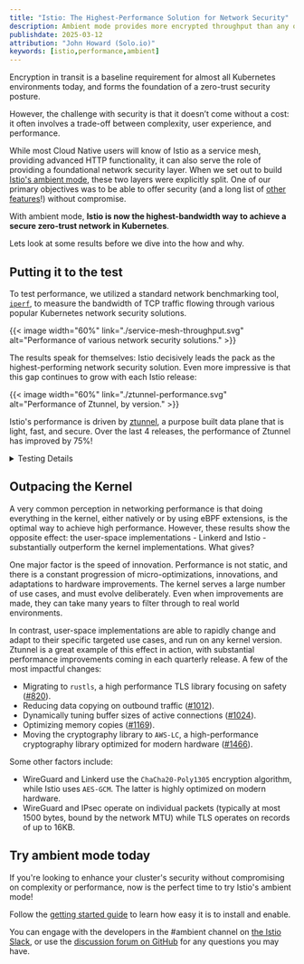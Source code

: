 ```yaml
---
title: "Istio: The Highest-Performance Solution for Network Security"
description: Ambient mode provides more encrypted throughput than any other project in the Kubernetes ecosystem.
publishdate: 2025-03-12
attribution: "John Howard (Solo.io)"
keywords: [istio,performance,ambient]
---
```


Encryption in transit is a baseline requirement for almost all Kubernetes environments today, and forms the foundation of a zero-trust security posture. 

However, the challenge with security is that it doesn’t come without a cost: it often involves a trade-off between complexity, user experience, and performance.

While most Cloud Native users will know of Istio as a service mesh, providing advanced HTTP functionality, it can also serve the role of providing a foundational network security layer. When we set out to build [Istio's ambient mode](/docs/overview/dataplane-modes/#ambient-mode), these two layers were explicitly split. One of our primary objectives was to be able to offer security (and a long list of [other features](/docs/concepts/)!) without compromise.

With ambient mode, **Istio is now the highest-bandwidth way to achieve a secure zero-trust network in Kubernetes**.

Lets look at some results before we dive into the how and why.

## Putting it to the test

To test performance, we utilized a standard network benchmarking tool, [`iperf`](https://iperf.fr/), to measure the bandwidth of TCP traffic flowing through various popular Kubernetes network security solutions.

{{< image width="60%"
    link="./service-mesh-throughput.svg"
    alt="Performance of various network security solutions."
    >}}

The results speak for themselves: Istio decisively leads the pack as the highest-performing network security solution.
Even more impressive is that this gap continues to grow with each Istio release:

{{< image width="60%"
    link="./ztunnel-performance.svg"
    alt="Performance of Ztunnel, by version."
    >}}

Istio's performance is driven by [ztunnel](https://github.com/istio/ztunnel), a purpose built data plane that is light, fast, and secure.
Over the last 4 releases, the performance of Ztunnel has improved by 75%!

<details>
<summary>Testing Details</summary>

Implementations under test:
* Istio: version 1.26 (prerelease), default settings
* <a href="https://linkerd.io/">Linkerd</a>: version `edge-25.2.2`, default settings
* <a href="https://cilium.io/">Cilium</a>: version `v1.16.6` with `kubeProxyReplacement=true`
  * WireGuard uses `encryption.type=wireguard`
  * IPsec uses `encryption.type=ipsec` with the `GCM-128-AES` algorithm
  * Additionally, both modes were tested with all of the recommendations in <a href="https://docs.cilium.io/en/stable/operations/performance/tuning/">Cilium's tuning guide</a> (including `netkit`, `native` routing mode, BIGTCP (for WireGuard; IPsec is incompatible), BPF masquerade, and BBR bandwidth manager). However, the results were the same with and without these settings applied, so only one result is reported.
* <a href="https://www.tigera.io/project-calico/">Calico</a>: version `v3.29.2` with `calicoNetwork.linuxDataplane=BPF` and `wireguardEnabled=true`
* <a href="https://kindnet.es/">Kindnet</a>: version `v1.8.5` with `--ipsec-overlay=true`.

Some implementations only encrypt traffic cross-node, so are excluded from the same-node tests.

Tests were run on a single `iperf` connection (`iperf3 -c iperf-server`), averaging the result of 3 consecutive runs.
The tests run on 16 core x86 machines running Linux 6.13. For various reasons, no implementation makes use of more than 1-2 cores when handling a single connection, so the core count is not a bottleneck.

Note: many of these implementations support HTTP control.
This test does not exercise this functionality in any implementation.
[Previous posts](/blog/2024/ambient-vs-cilium/) have focused on this area of Istio.

</details>

## Outpacing the Kernel

A very common perception in networking performance is that doing everything in the kernel, either natively or by using eBPF extensions, is the optimal way to achieve high performance.
However, these results show the opposite effect: the user-space implementations - Linkerd and Istio - substantially outperform the kernel implementations. What gives?

One major factor is the speed of innovation.
Performance is not static, and there is a constant progression of micro-optimizations, innovations, and adaptations to hardware improvements.
The kernel serves a large number of use cases, and must evolve deliberately. Even when improvements are made, they can take many years to filter through to real world environments.

In contrast, user-space implementations are able to rapidly change and adapt to their specific targeted use cases, and run on any kernel version.
Ztunnel is a great example of this effect in action, with substantial performance improvements coming in each quarterly release.
A few of the most impactful changes:

* Migrating to `rustls`, a high performance TLS library focusing on safety ([#820](https://github.com/istio/ztunnel/pull/820)).
* Reducing data copying on outbound traffic ([#1012](https://github.com/istio/ztunnel/pull/1012)).
* Dynamically tuning buffer sizes of active connections ([#1024](https://github.com/istio/ztunnel/pull/1024)).
* Optimizing memory copies ([#1169](https://github.com/istio/ztunnel/pull/1169)).
* Moving the cryptography library to `AWS-LC`, a high-performance cryptography library optimized for modern hardware ([#1466](https://github.com/istio/ztunnel/pull/1466)).

Some other factors include:
* WireGuard and Linkerd use the `ChaCha20-Poly1305` encryption algorithm, while Istio uses `AES-GCM`. The latter is highly optimized on modern hardware.
* WireGuard and IPsec operate on individual packets (typically at most 1500 bytes, bound by the network MTU) while TLS operates on records of up to 16KB.

## Try ambient mode today

If you're looking to enhance your cluster's security without compromising on complexity or performance, now is the perfect time to try Istio's ambient mode!

Follow the [getting started guide](/docs/ambient/getting-started/) to learn how easy it is to install and enable.

You can engage with the developers in the #ambient channel on [the Istio Slack](https://slack.istio.io), or use the [discussion forum on GitHub](https://github.com/istio/istio/discussions) for any questions you may have.
